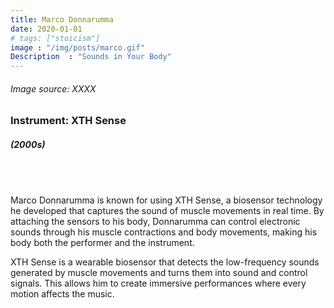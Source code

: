 ```yaml
---
title: Marco Donnarumma
date: 2020-01-01
# tags: ["stoicism"]
image : "/img/posts/marco.gif"
Description  : "Sounds in Your Body"
---
```


###### *Image source: XXXX*

### Instrument: **XTH Sense**

##### (2000s)

## &nbsp;

Marco Donnarumma is known for using XTH Sense, a biosensor technology he developed that captures the sound of muscle movements in real time. By attaching the sensors to his body, Donnarumma can control electronic sounds through his muscle contractions and body movements, making his body both the performer and the instrument.

XTH Sense is a wearable biosensor that detects the low-frequency sounds generated by muscle movements and turns them into sound and control signals. This allows him to create immersive performances where every motion affects the music.